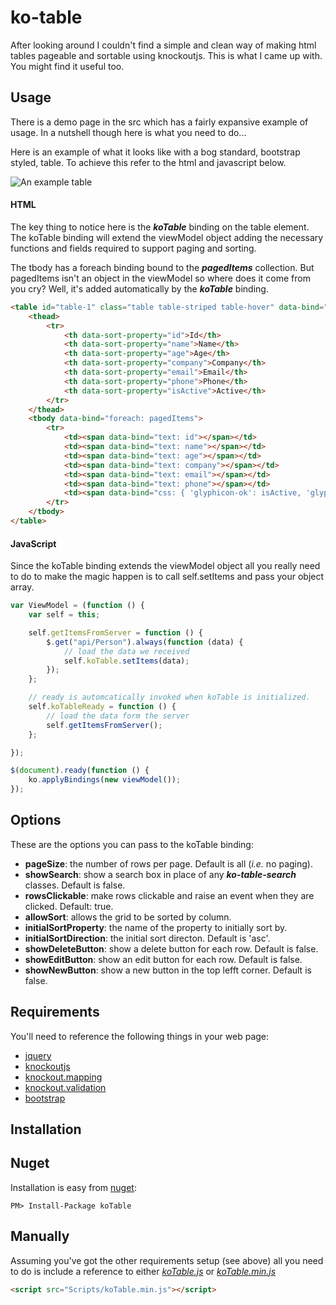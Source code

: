 # ko-table #
After looking around I couldn't find a simple and clean way of making html tables pageable and sortable using knockoutjs. This is what I came up with. You might find it useful too.

## Usage ##
There is a demo page in the src which has a fairly expansive example of usage. In a nutshell though here is what you need to do...

Here is an example of what it looks like with a bog standard, bootstrap styled, table. 
To achieve this refer to the html and javascript below.

![An example table](/../artefacts/example_table.png "An example table")

#### HTML ####
The key thing to notice here is the ***koTable*** binding on the table element. The koTable binding will extend the viewModel object adding the necessary functions and fields required to support paging and sorting.

The tbody has a foreach binding bound to the ***pagedItems*** collection. But pagedItems isn't an object in the viewModel so where does it come from you cry? Well, it's added automatically by the ***koTable*** binding.


```html
<table id="table-1" class="table table-striped table-hover" data-bind="koTable: { pageSize: 10, showSearch: true, initialSortProperty: 'id', initialSortDirection: 'desc' }">
	<thead>
	    <tr>
	        <th data-sort-property="id">Id</th>
	        <th data-sort-property="name">Name</th>
	        <th data-sort-property="age">Age</th>
	        <th data-sort-property="company">Company</th>
	        <th data-sort-property="email">Email</th>
	        <th data-sort-property="phone">Phone</th>
	        <th data-sort-property="isActive">Active</th>
	    </tr>
	</thead>
	<tbody data-bind="foreach: pagedItems">
	    <tr>
	        <td><span data-bind="text: id"></span></td>
	        <td><span data-bind="text: name"></span></td>
	        <td><span data-bind="text: age"></span></td>
	        <td><span data-bind="text: company"></span></td>
	        <td><span data-bind="text: email"></span></td>
	        <td><span data-bind="text: phone"></span></td>
	        <td><span data-bind="css: { 'glyphicon-ok': isActive, 'glyphicon-remove': !isActive }" class="sort-icon glyphicon small" aria-hidden="true"></span></td>
	    </tr>
	</tbody>
</table>
```

#### JavaScript ####

Since the koTable binding extends the viewModel object all you really need to do to make the magic happen is to call self.setItems and pass your object array.

```javascript
var ViewModel = (function () {
    var self = this;

    self.getItemsFromServer = function () {
        $.get("api/Person").always(function (data) {
            // load the data we received
            self.koTable.setItems(data);
        });
    };

    // ready is automcatically invoked when koTable is initialized.
    self.koTableReady = function () {
        // load the data form the server
        self.getItemsFromServer();
    };

});

$(document).ready(function () {
    ko.applyBindings(new viewModel());
});

```
## Options ##

These are the options you can pass to the koTable binding:

- **pageSize**: the number of rows per page. Default is all (*i.e.* no paging).
- **showSearch**: show a search box in place of any ***ko-table-search*** classes. Default is false.
- **rowsClickable**: make rows clickable and raise an event when they are clicked. Default: true.
- **allowSort**: allows the grid to be sorted by column.
- **initialSortProperty**: the name of the property to initially sort by.
- **initialSortDirection**: the initial sort directon. Default is 'asc'.
- **showDeleteButton**: show a delete button for each row. Default is false.
- **showEditButton**: show an edit button for each row. Default is false.
- **showNewButton**: show a new button in the top lefft corner. Default is false.

## Requirements ##

You'll need to reference the following things in your web page: 

- [jquery](https://github.com/jquery/jquery)
- [knockoutjs](https://github.com/knockout/knockout)
- [knockout.mapping](https://github.com/SteveSanderson/knockout.mapping)
- [knockout.validation](https://github.com/Knockout-Contrib/Knockout-Validation)
- [bootstrap](https://github.com/twbs/bootstrap)

## Installation ##

## Nuget ##

Installation is easy from [nuget](https://www.nuget.org/packages/koTable/): 

```
PM> Install-Package koTable
```

## Manually ##

Assuming you've got the other requirements setup (see above) all you need to do is include a reference to either *[koTable.js](./wwwroot/scripts/_app/koTable.js)* or *[koTable.min.js](./wwwroot/scripts/_app/koTable.min.js)*

```html
<script src="Scripts/koTable.min.js"></script>
```